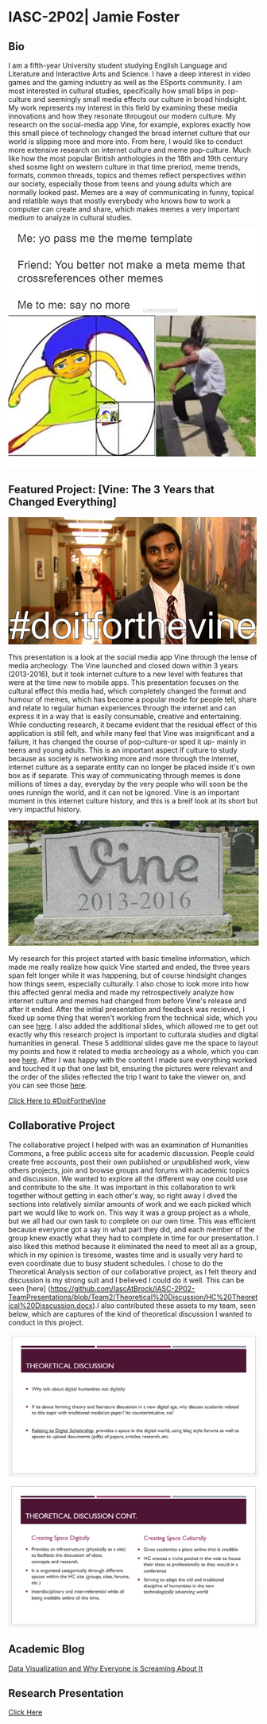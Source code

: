 # IASC-2P02| Jamie Foster

## Bio

I am a fifth-year University student studying English Language and Literature and Interactive Arts and Science. I have a deep interest in video games and the gaming industry as well as the ESports community. I am most interested in cultural studies, specifically how small blips in pop-culture and seemingly small media effects our culture in broad hindsight. My work represents my interest in this field by examining these media innovations and how they resonate througout our modern culture. My research on the social-media app Vine, for example, explores exactly how this small piece of technology changed the broad internet culture that our world is slipping more and more into. 
From here, I would like to conduct more extensive research on internet culture and meme pop-culture. Much like how the most popular British anthologies in the 18th and 19th century shed sosme light on western culture in that time preriod, meme trends, formats, common threads, topics and themes reflect perspectives within our society, especially those from teens and young adults which are normally looked past. Memes are a way of communicating in funny, topical and relatible ways that mostly everybody who knows how to work a computer can create and share, which makes memes a very important medium to analyze in cultural studies. 

![metameme.png](metameme.png)

## Featured Project: [Vine: The 3 Years that Changed Everything]

![vine3.gif](vine3.gif)

This presentation is a look at the social media app Vine through the lense of media archeology. The Vine launched and closed down within 3 years (2013-2016), but it took internet culture to a new level with features that were at the time new to mobile apps. This presentation focuses on the cultural effect this media had, which completely changed the format and humour of memes, which has become a popular mode for people tell, share and relate to regular human experiences through the internet and can express it in a way that is easily consumable, creative and entertaining. 
While conducting research, it became evident that the residual effect of this application is still felt, and while many feel that Vine was insignificant and a failure, it has changed the course of pop-culture-or sped it up- mainly in teens and young adults.
This is an important aspect if culture to study because as society is networking more and more through the internet, internet culture as a separate entity can no longer be placed inside it's own box as if separate. This way of communicating through memes is done millions of times a day, everyday by the very people who will soon be the ones runnign the world, and it can not be ignored. Vine is an important moment in this internet culture history, and this is a breif look at its short but very impactful history. 

![vine2.jpg](vine2.jpg)

My research for this project started with basic timeline information, which made me really realize how quick Vine started and ended, the three years span felt longer while it was happening, but of course hindsight changes how things seem, especially culturally. I also chose to look more into how this affected genral media and made my retrospectively analyze how internet culture and memes had changed from before Vine's release and after it ended. After the initial presentation and feedback was recieved, I fixed up some thing that weren't working from the technical side, which you can see [here](9bb6e17a2ab4e29d43536eeb3b8d3b4b383e3984). I also added the additional slides, which allowed me to get out exactly why this research project is important to culturala studies and digital humanities in general. These 5 additional slides gave me the space to layout my points and how it related to media archeology as a whole, which you can see [here](d9cb907e9de61368005d62bf811a5c1a74e893a7). After I was happy with the content I made sure everything worked and touched it up that one last bit, ensuring the pictures were relevant and the order of the slides reflected the trip I want to take the viewer on, and you can see those [here](294f5de65a4aba9aaf82f956f0c6e1fee47e22cf). 

[Click Here to #DoitFortheVine](https://jamie-f42.github.io/IASC-2P02/reveal/)


## Collaborative Project

The collaborative project I helped with was an examination of Humanities Commons, a free public access site for academic discussion. People could create free accounts, post their own published or unpublished work, view others projects, join and browse groups and forums with academic topics and discussion. We wanted to explore all the different way one could use and contribute to the site. 
It was important in this collaboration to wrk together without getting in each other's way, so right away I dived the sections into relatively similar amounts of work and we each picked which part we would like to work on. This way it was a group project as a whole, but we all had our own task to complete on our own time. This was efficient because everyone got a say in what part they did, and each member of the group knew exactly what they had to complete in time for our presentation. I also liked this method because it eliminated the need to meet all as a group, which in my opinion is tiresome, wastes time and is usually very hard to even coordinate due to busy student schedules.
I chose to do the Theoretical Analysis section of our collaborative project, as I felt theory and discussion is my strong suit and I believed I could do it well. This can be seen [here] (https://github.com/IascAtBrock/IASC-2P02-TeamPresentations/blob/Team2/Theoretical%20Discussion/HC%20Theoretical%20Disscussion.docx).I also contributed these assets to my team, seen below, which are captures of the kind of theoretical discussion I wanted to conduct in this project.

![td1.png](td1.png)

![td2.png](td2.png)

## Academic Blog

[Data Visualization and Why Everyone is Screaming About It](https://github.com/Jamie-F42/IASC-2P02/blob/master/Blog.md)

## Research Presentation

[Click Here](https://jamie-f42.github.io/IASC-2P02/reveal/)
